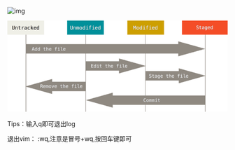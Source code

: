 ![img](Untitled%201.assets/bg2015120901.png)

![第一个版本库 Repository](Git.assets/2-1-1.png)

Tips：输入q即可退出log

退出vim：      :wq,注意是冒号+wq,按回车键即可